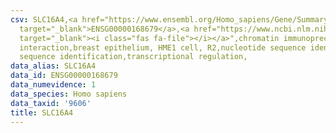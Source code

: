 ```yaml
---
csv: SLC16A4,<a href="https://www.ensembl.org/Homo_sapiens/Gene/Summary?db=core;g=ENSG00000168679"
  target="_blank">ENSG00000168679</a>,<a href="https://www.ncbi.nlm.nih.gov/pubmed/22863008"
  target="_blank"><i class="fas fa-file"></i></a>",chromatin immunoprecipitation assay,direct
  interaction,breast epithelium, HME1 cell, R2,nucleotide sequence identification,nucleotide
  sequence identification,transcriptional regulation,
data_alias: SLC16A4
data_id: ENSG00000168679
data_numevidence: 1
data_species: Homo sapiens
data_taxid: '9606'
title: SLC16A4
---
```

